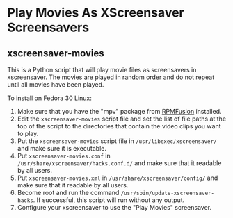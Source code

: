 # Play Movies As XScreensaver Screensavers

## xscreensaver-movies

This is a Python script that will play movie files as screensavers in 
xscreensaver.  The movies are played in random order and do not repeat
until all movies have been played.

To install on Fedora 30 Linux:
1. Make sure that you have the "mpv" package from [RPMFusion](https://rpmfusion.org/) installed.
2. Edit the `xscreensaver-movies` script file and set the list of file paths at the top of the script to the directories that contain the video clips you want to play.
3. Put the `xscreensaver-movies` script file in `/usr/libexec/xscreensaver/` and make sure it is executable.
4. Put `xscreensaver-movies.conf` in `/usr/share/xscreensaver/hacks.conf.d/` and make sure that it readable by all users.
5. Put `xscreensaver-movies.xml` in `/usr/share/xscreensaver/config/` and make sure that it readable by all users.
6. Become root and run the command `/usr/sbin/update-xscreensaver-hacks`.  If successful, this script will run without any output.
7. Configure your xscreensaver to use the "Play Movies" screensaver.
